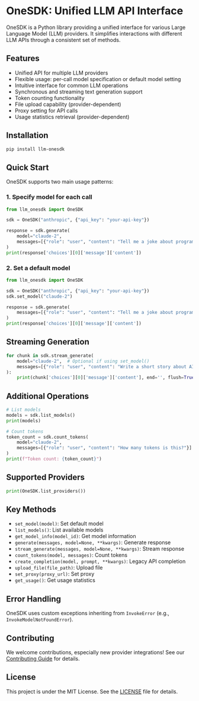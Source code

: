 # OneSDK: Unified LLM API Interface

OneSDK is a Python library providing a unified interface for various Large Language Model (LLM) providers. It simplifies interactions with different LLM APIs through a consistent set of methods.

## Features

- Unified API for multiple LLM providers
- Flexible usage: per-call model specification or default model setting
- Intuitive interface for common LLM operations
- Synchronous and streaming text generation support
- Token counting functionality
- File upload capability (provider-dependent)
- Proxy setting for API calls
- Usage statistics retrieval (provider-dependent)

## Installation

```bash
pip install llm-onesdk
```

## Quick Start

OneSDK supports two main usage patterns:

### 1. Specify model for each call

```python
from llm_onesdk import OneSDK

sdk = OneSDK("anthropic", {"api_key": "your-api-key"})

response = sdk.generate(
    model="claude-2",
    messages=[{"role": "user", "content": "Tell me a joke about programming."}]
)
print(response['choices'][0]['message']['content'])
```

### 2. Set a default model

```python
from llm_onesdk import OneSDK

sdk = OneSDK("anthropic", {"api_key": "your-api-key"})
sdk.set_model("claude-2")

response = sdk.generate(
    messages=[{"role": "user", "content": "Tell me a joke about programming."}]
)
print(response['choices'][0]['message']['content'])
```

## Streaming Generation

```python
for chunk in sdk.stream_generate(
    model="claude-2",  # Optional if using set_model()
    messages=[{"role": "user", "content": "Write a short story about AI."}]
):
    print(chunk['choices'][0]['message']['content'], end='', flush=True)
```

## Additional Operations

```python
# List models
models = sdk.list_models()
print(models)

# Count tokens
token_count = sdk.count_tokens(
    model="claude-2",
    messages=[{"role": "user", "content": "How many tokens is this?"}]
)
print(f"Token count: {token_count}")
```

## Supported Providers

```python
print(OneSDK.list_providers())
```

## Key Methods

- `set_model(model)`: Set default model
- `list_models()`: List available models
- `get_model_info(model_id)`: Get model information
- `generate(messages, model=None, **kwargs)`: Generate response
- `stream_generate(messages, model=None, **kwargs)`: Stream response
- `count_tokens(model, messages)`: Count tokens
- `create_completion(model, prompt, **kwargs)`: Legacy API completion
- `upload_file(file_path)`: Upload file
- `set_proxy(proxy_url)`: Set proxy
- `get_usage()`: Get usage statistics

## Error Handling

OneSDK uses custom exceptions inheriting from `InvokeError` (e.g., `InvokeModelNotFoundError`).

## Contributing

We welcome contributions, especially new provider integrations! See our [Contributing Guide](CONTRIBUTING.md) for details.

## License

This project is under the MIT License. See the [LICENSE](LICENSE) file for details.
